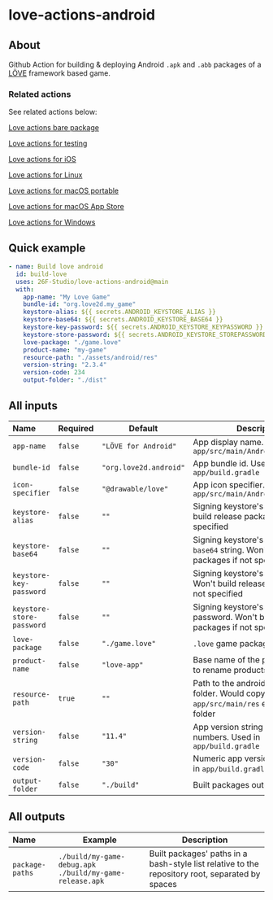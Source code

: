 # love-actions-android

## About

Github Action for building & deploying Android `.apk` and `.abb` packages of a [LÖVE](https://love2d.org/) framework based game.

### Related actions

See related actions below:

[Love actions bare package](https://github.com/marketplace/actions/love-actions-bare-package)

[Love actions for testing](https://github.com/marketplace/actions/love-actions-for-testing)

[Love actions for iOS](https://github.com/marketplace/actions/love-actions-for-ios)

[Love actions for Linux](https://github.com/marketplace/actions/love-actions-for-linux)

[Love actions for macOS portable](https://github.com/marketplace/actions/love-actions-for-macos-portable)

[Love actions for macOS App Store](https://github.com/marketplace/actions/love-actions-for-macos-app-store)

[Love actions for Windows](https://github.com/marketplace/actions/love-actions-for-windows)

## Quick example

```yaml
- name: Build love android
  id: build-love
  uses: 26F-Studio/love-actions-android@main
  with:
    app-name: "My Love Game"
    bundle-id: "org.love2d.my_game"
    keystore-alias: ${{ secrets.ANDROID_KEYSTORE_ALIAS }}
    keystore-base64: ${{ secrets.ANDROID_KEYSTORE_BASE64 }}
    keystore-key-password: ${{ secrets.ANDROID_KEYSTORE_KEYPASSWORD }}
    keystore-store-password: ${{ secrets.ANDROID_KEYSTORE_STOREPASSWORD }}
    love-package: "./game.love"
    product-name: "my-game"
    resource-path: "./assets/android/res"
    version-string: "2.3.4"
    version-code: 234
    output-folder: "./dist"
```

## All inputs

| Name                      | Required | Default                | Description                                                  |
| :------------------------ | -------- | ---------------------- | ------------------------------------------------------------ |
| `app-name`                | `false`  | `"LÖVE for Android"`   | App display name. Used in `app/src/main/AndroidManifest.xml` |
| `bundle-id`               | `false`  | `"org.love2d.android"` | App bundle id. Used in `app/build.gradle`                    |
| `icon-specifier`          | `false`  | `"@drawable/love"`     | App icon specifier. Used in `app/src/main/AndroidManifest.xml` |
| `keystore-alias`          | `false`  | `""`                   | Signing keystore's alias. Won't build release packages if not specified |
| `keystore-base64`         | `false`  | `""`                   | Signing keystore's content in `base64` string. Won't build release packages if not specified |
| `keystore-key-password`   | `false`  | `""`                   | Signing keystore's key password. Won't build release packages if not specified |
| `keystore-store-password` | `false`  | `""`                   | Signing keystore's store password. Won't build release packages if not specified |
| `love-package`            | `false`  | `"./game.love"`        | `.love` game package file path                               |
| `product-name`            | `false`  | `"love-app"`           | Base name of the package. Used to rename products            |
| `resource-path`           | `true`   | `""`                   | Path to the android resources folder. Would copy all contents to `app/src/main/res` exclude top folder |
| `version-string`          | `false`  | `"11.4"`               | App version string no more than 3 numbers. Used in `app/build.gradle` |
| `version-code`            | `false`  | `"30"`                 | Numeric app version code . Used in `app/build.gradle`        |
| `output-folder`           | `false`  | `"./build"`            | Built packages output folder                                 |

## All outputs

| Name            | Example                                                 | Description                                                  |
| :-------------- | ------------------------------------------------------- | ------------------------------------------------------------ |
| `package-paths` | `./build/my-game-debug.apk ./build/my-game-release.apk` | Built packages' paths in a bash-style list relative to the repository root, separated by spaces |
